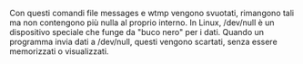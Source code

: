 <Spiegazione Script>

Con questi comandi file messages e wtmp vengono svuotati, rimangono tali ma non contengono più nulla al proprio interno.
In Linux, /dev/null è un dispositivo speciale che funge da "buco nero" per i dati.
Quando un programma invia dati a /dev/null, questi vengono scartati, senza essere memorizzati o visualizzati.